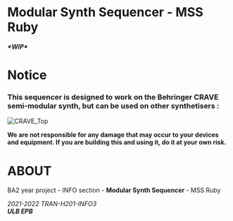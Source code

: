 # Modular Synth Sequencer - MSS Ruby

***\*WIP\****

# Notice

### This sequencer is designed to work on the Behringer CRAVE semi-modular synth, but can be used on other synthetisers :

![CRAVE_Top](https://user-images.githubusercontent.com/23436953/137537161-592bf523-0215-4223-ab55-275d13cd8a0b.png)

**We are not responsible for any damage that may occur to your devices and equipment. If you are building this and using it, do it at your own risk.**

# ABOUT

BA2 year project - INFO section - **Modular Synth Sequencer** - MSS Ruby

*2021-2022 TRAN-H201-INFO3* <br>
***ULB EPB***

